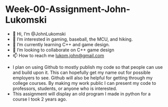 # Week-00-Assignment-John-Lukomski
- 👋 Hi, I’m @JohnLukomski
- 👀 I’m interested in gaming, baseball, the MCU, and hiking.
- 🌱 I’m currently learning C++ and game design.
- 💞️ I’m looking to collaborate on C++ game design
- 📫 How to reach me lukom.john@gmail.com
* I plan on using Github to mostly publish my code so that people can use and build upon it. This can hopefully get my name out for possible employers to see. Github will also be helpful for getting through my college courses. By making my work public I can present my code to professors, students, or anyone who is interested. 
* This assignment will display an old program I made in python for a course I took 2 years ago.
